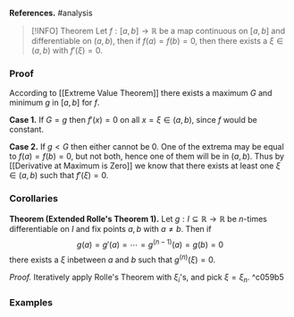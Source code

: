 **References.** #analysis 

> [!INFO] Theorem
> Let $f : [a,b] \to \mathbb R$ be a map continuous on $[a,b]$ and differentiable on $(a,b)$, then if $f(a)=f(b)=0$, then there exists a $\xi \in (a,b)$ with $f'(\xi)=0$.
> 
> 

### Proof

According to [[Extreme Value Theorem]] there exists a maximum $G$ and minimum $g$ in $[a,b]$ for $f$.

**Case 1.** If $G = g$ then $f'(x) = 0$ on all ${} x=\xi \in (a,b) {}$, since $f$ would be constant.

**Case 2.** If $g < G$ then either cannot be $0$. One of the extrema may be equal to $f(a)=f(b)=0$, but not both, hence one of them will be in $(a,b)$. Thus by [[Derivative at Maximum is Zero]] we know that there exists at least one $\xi \in(a,b)$ such that $f'(\xi) = 0$.

### Corollaries

**Theorem (Extended Rolle's Theorem 1).** Let $g :  I \subseteq \mathbb R \to \mathbb R$ be $n$-times differentiable on $I$ and fix points $a,b$ with $a\neq b$. Then if 
$$g(a)=g'(a)=\cdots = g^{(n-1)}(a) = g(b)= 0$$
there exists a $\xi$ inbetween $a$ and $b$ such that $g^{(n)}(\xi) = 0$.

*Proof.* Iteratively apply Rolle's Theorem with $\xi_i$'s, and pick $\xi=\xi_n$. ^c059b5

### Examples
